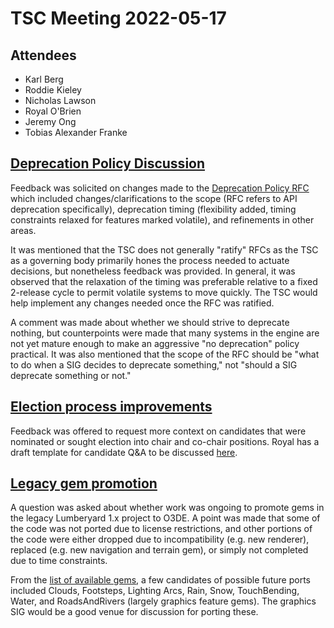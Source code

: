 # TSC Meeting 2022-05-17

## Attendees

- Karl Berg
- Roddie Kieley
- Nicholas Lawson
- Royal O'Brien
- Jeremy Ong
- Tobias Alexander Franke

## [Deprecation Policy Discussion](https://github.com/o3de/tsc/issues/30#issuecomment-1126714031)

Feedback was solicited on changes made to the [Deprecation Policy RFC](https://github.com/o3de/sig-release/issues/50) which included
changes/clarifications to the scope (RFC refers to API deprecation specifically), deprecation timing (flexibility added, timing
constraints relaxed for features marked volatile), and refinements in other areas.

It was mentioned that the TSC does not generally "ratify" RFCs as the TSC as a governing body primarily hones the process needed to
actuate decisions, but nonetheless feedback was provided. In general, it was observed that the relaxation of the timing was preferable
relative to a fixed 2-release cycle to permit volatile systems to move quickly. The TSC would help implement any changes needed once
the RFC was ratified.

A comment was made about whether we should strive to deprecate nothing, but counterpoints were made that many systems in the engine
are not yet mature enough to make an aggressive "no deprecation" policy practical. It was also mentioned that the scope of the RFC
should be "what to do when a SIG decides to deprecate something," not "should a SIG deprecate something or not."

## [Election process improvements](https://github.com/o3de/tsc/issues/30#issuecomment-1128966038)

Feedback was offered to request more context on candidates that were nominated or sought election into chair and co-chair positions.
Royal has a draft template for candidate Q&A to be discussed [here](https://github.com/o3de/o3de/discussions/9585).

## [Legacy gem promotion](https://github.com/o3de/tsc/issues/30#issuecomment-1128966724)

A question was asked about whether work was ongoing to promote gems in the legacy Lumberyard 1.x project to O3DE. A point was made that
some of the code was not ported due to license restrictions, and other portions of the code were either dropped due to incompatibility
(e.g. new renderer), replaced (e.g. new navigation and terrain gem), or simply not completed due to time constraints.

From the [list of available gems](https://github.com/aws/lumberyard/tree/master/dev/Gems), a few candidates of possible future ports
included Clouds, Footsteps, Lighting Arcs, Rain, Snow, TouchBending, Water, and RoadsAndRivers (largely graphics feature gems). The
graphics SIG would be a good venue for discussion for porting these.
